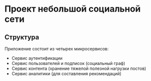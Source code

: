 # Проект небольшой социальной сети
## Структура
Приложение состоит из четырех микросервисов:
 - Сервис аутентификации
 - Сервис пользователей и подписок (социальный граф)
 - Сервис контента (хранение тяжелой полезной нагрузки постов)
 - Сервис аналитики (для составления рекомендаций)